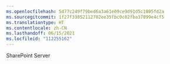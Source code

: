 ```yaml
---
ms.openlocfilehash: 5d77c249f79bed6a3a61e09ce9d91d5c1805fd2a
ms.sourcegitcommit: 1f27f33852112702ee35fbc0c02fba37899e4cf5
ms.translationtype: HT
ms.contentlocale: zh-CN
ms.lasthandoff: 06/15/2021
ms.locfileid: "112255162"
---
```

 SharePoint Server